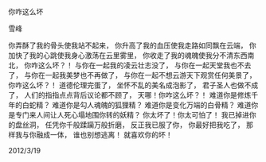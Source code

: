 你咋这么坏

雪峰


你弄酥了我的骨头使我站不起来，
你升高了我的血压使我走路如同飘在云端，
你加快了我的心跳使我身心激荡在云里雾里，
你收走了我的魂魄使我分不清东西南北，
你咋这么坏？！
与你在一起我的凌云壮志没了，
与你在一起天堂我也不去了，
与你在一起我美梦也不再做了，
与你在一起不想云游天下观赏任何美景了，
你咋这么坏？！
道德伦理完蛋了，
坐怀不乱的美名成泡影了，
君子圣人也做不成了，
人们的指指点点背后议论都不顾了，
天哪！你咋这么坏？！
难道你是修炼千年的白蛇精？
难道你是勾人魂魄的狐狸精？
难道你是变化万端的白骨精？
难道你是专门来人间让人死心塌地围你转的妖精？
你太坏了！你太可怕了！
我已掉进你的盘丝洞，
任凭你千般蹂躏万般折磨，
反正我已服了你，
你最好把我吃了，
那样我与你融成一体，
谁也别想逃离！
就喜欢你的坏！

2012/3/19




